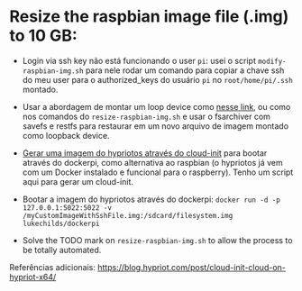 # Resize the raspbian image file (.img) to 10 GB:

- Login via ssh key não está funcionando o user `pi`: usei o script
  `modify-raspbian-img.sh` para nele rodar um comando para copiar a chave ssh
do meu user para o authorized_keys do usuário `pi` no `root/home/pi/.ssh`
montado.

- Usar a abordagem de montar um loop device como [nesse
  link](https://superuser.com/questions/297299/resize-a-partition-image-with-gparted),
ou como nos comandos do `resize-raspbian-img.sh` e usar o fsarchiver com savefs e restfs para
restaurar em um novo arquivo de imagem montado como loopback device.

- [Gerar uma imagem do hypriotos através do cloud-init](https://medium.com/@rvprasad/setting-up-a-raspberry-pi-cluster-2c40cd8e09d6) para bootar através do dockerpi, como alternativa ao raspbian (o hypriotos já vem com um Docker instalado e funcional para o raspberry). Tenho um script aqui para gerar um cloud-init.

- Bootar a imagem do hypriotos através do dockerpi:
`docker run -d -p 127.0.0.1:5022:5022 -v /myCustomImageWithSshFile.img:/sdcard/filesystem.img lukechilds/dockerpi`

- Solve the TODO mark on `resize-raspbian-img.sh` to allow the process to be totally automated.

Referências adicionais:
https://blog.hypriot.com/post/cloud-init-cloud-on-hypriot-x64/

